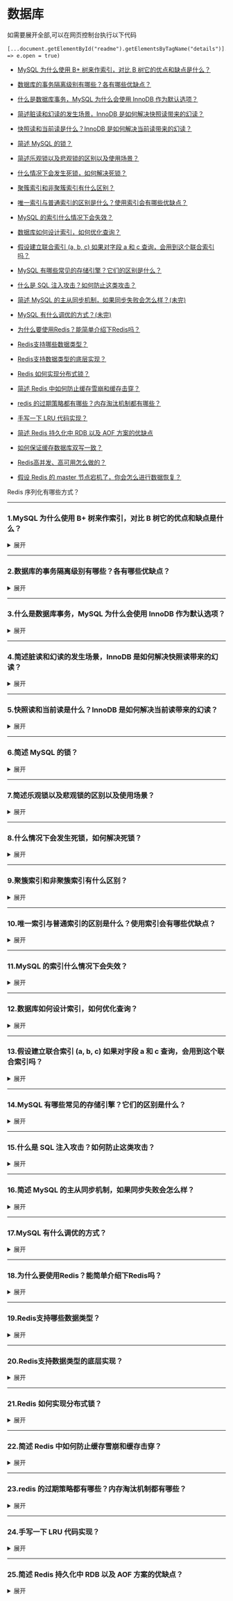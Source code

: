 # 数据库

   如需要展开全部,可以在网页控制台执行以下代码
   ```
   [...document.getElementById("readme").getElementsByTagName("details")].forEach(e => e.open = true)
   ```

* [MySQL 为什么使用 B+ 树来作索引，对比 B 树它的优点和缺点是什么？](#1)

* [数据库的事务隔离级别有哪些？各有哪些优缺点？](#2)

* [什么是数据库事务，MySQL 为什么会使用 InnoDB 作为默认选项？](#3)

* [简述脏读和幻读的发生场景，InnoDB 是如何解决快照读带来的幻读？](#4)

* [快照读和当前读是什么？InnoDB 是如何解决当前读带来的幻读？](#5)

* [简述 MySQL 的锁？](#6)

* [简述乐观锁以及悲观锁的区别以及使用场景？](#7)

* [什么情况下会发生死锁，如何解决死锁？](#8)

* [聚簇索引和非聚簇索引有什么区别？](#9)

* [唯一索引与普通索引的区别是什么？使用索引会有哪些优缺点？](#10)

* [MySQL 的索引什么情况下会失效？](#11)

* [数据库如何设计索引，如何优化查询？](#12)

* [假设建立联合索引 (a, b, c) 如果对字段 a 和 c 查询，会用到这个联合索引吗？](#13)

* [MySQL 有哪些常见的存储引擎？它们的区别是什么？](#14)

* [什么是 SQL 注入攻击？如何防止这类攻击？](#15)

* [简述 MySQL 的主从同步机制，如果同步失败会怎么样？(未完)](#16)

* [MySQL 有什么调优的方式？(未完)](#17)

* [为什么要使用Redis？能简单介绍下Redis吗？](#18)

* [Redis支持哪些数据类型？](#19)

* [Redis支持数据类型的底层实现？](#20)

* [Redis 如何实现分布式锁？](#21)

* [简述 Redis 中如何防止缓存雪崩和缓存击穿？](#22)

* [redis 的过期策略都有哪些？内存淘汰机制都有哪些？](#23)

* [手写一下 LRU 代码实现？](#24)

* [简述 Redis 持久化中 RDB 以及 AOF 方案的优缺点](#25)

* [如何保证缓存数据库双写一致？](#26)

* [Redis高并发、高可用怎么做的？](#27)

* [假设 Redis 的 master 节点宕机了，你会怎么进行数据恢复？](#28)

Redis 序列化有哪些方式？



------

### <span id="1">1.MySQL 为什么使用 B+ 树来作索引，对比 B 树它的优点和缺点是什么？</span>
<details>
<summary>展开</summary>

##### 数组
如果针对索引的操作只是精确查询或者范围查询的话，那么使用数组就够了，通过二分查找时间复杂度是O(logn)。但是如果还需要插入索引的话，那么因为数组的有序性，就需要O(n)的时间复杂度才能插入。

##### 二叉搜索树
由于数组O(n)的插入复杂度，所以可以考虑使用二叉搜索树，这样查询、插入等操作的时间复杂度就都是O(logn),也就是需要操作 logn次的 I/O 操作取出数据。
但是二叉搜索树有一个问题，就是范围查询很慢，需要不断的从根节点出发，进行搜索，所以可以进行优化数据只保存在叶子节点上，并使用双向链表连接，这样就不用每次都从根节点出发了。

##### B+树
又因为二叉搜索树在数据量大的时候，树的高度太高了，比如高为10的的BST，就需要10次 I/O 操作，所以继续优化的话，就是让树变的矮胖，减少I/O次数，就变成“多叉搜索树”。这个就是B+ Tree.

B Tree 和 B+ Tree都是多叉搜索树，但是两者有以下几个区别：
1. B树的节点即保存数据也保存索引，而B+树只有叶子节点保存索引和数据，其余节点只保存索引。
2. 范围查询：B树进行范围查询的时候，只能通过父节点和子节点进行连接，那么就必须不断回溯，会产生很多I/O操作。而B+ 树因为叶子节点之间通过双向链表连接，可以使用前后指针就可以查出所有数据。
3. B+树的检索效率稳定，任何查找都是从根节点到叶子节点的过程。


</details>

------

### <span id="2">2.数据库的事务隔离级别有哪些？各有哪些优缺点？</span>
<details>
<summary>展开</summary>

事务的隔离级别对应的隔离性，属于数据库事务ACID中的I。

事务隔离级别要解决的问题：
* 脏读：指的是读到了其他事务未提交的数据，未提交代表可能回滚，也就是读到了并一定最终存在的数据。
* 不可重复读：指的是在同一事物中，不同时刻读到的同一批数据可能不一样，受到其他事物的影响，通常针对UPDATE操作。
* 幻读：指的的是在同一事务中，同一个范围内的记录被读取时，其他事务向这个范围添加了新的记录。通常针对INSERT操作。

MYSQL事物的隔离级别为：
* 读未提交（RU）：可能出现 脏读、不可重复读、幻读
* 读已提交（RC）：可能出现 不可重复读、幻读
* 可重复读（RR）：可能出现 幻读
* 串行化：不会出现 脏读、不可重复读、幻读

事务隔离级别中 读未提交效率最高，因为不涉及加锁，而串行化效率最低，因为所有语句都是串行执行。

</details>


------

### <span id="3">3.什么是数据库事务，MySQL 为什么会使用 InnoDB 作为默认选项？</span>
<details>
<summary>展开</summary>

数据库事务指的 ACID 四大特性，包括以下：
* 原子性：事务就是一系列的操作，要么全部都执行，要么全都不执行。
* 一致性：是指事务执行结束后，数据库的完整性约束没有被破坏，事务执行的前后都是合法的数据状态。数据库的完整性约束包括但不限于：实体完整性（如行的主键存在且唯一）、列完整性（如字段的类型、大小、长度要符合要求）、外键约束、用户自定义完整性（如转账前后，两个账户余额的和应该不变）。

* 隔离性：多个事务并发访问时，事务之间是隔离的，一个事务不应该影响其它事务运行效果。
* 持久性：一旦事务被提交，数据一定会被写入到数据库中并持久存储起来。

在MySQL中，使用undo log日志实现原子性。使用重做日志（redo log）实现事务的持久性。
Mysql中事务都是指在 InnoDB 引擎下，MyISAM 引擎是不支持事务的。所以默认的引擎是innodb。

 </details>



------

### <span id="4">4.简述脏读和幻读的发生场景，InnoDB 是如何解决快照读带来的幻读？</span>
<details>
<summary>展开</summary>

* 脏读：读到了其他事务未提交的数据，未提交代表可能回滚，也就是读到了并一定最终存在的数据。
* 不可重复读：指的是在同一事物中，不同时刻读到的同一批数据可能不一样，受到其他事物的影响，通常针对UPDATE操作。
* 幻读：指的的是在同一事务中，同一个范围内的记录被读取时，其他事务向这个范围添加了新的记录。通常针对INSERT操作。


在InnoDB中的事务隔离级别，读已提交解决了脏读，不可重复读解决了脏读、不可重复读、幻读。在MySQL中读已提交和不可重复读的隔离级别都是基于MVCC快照实现的，具体就是采用了基于undo log版本链实现的ReadView机制给事务打快照。

### ReadView实现
ReadView机制就是将当时事务状态记下来，之后的所有读操作根据其事务ID（即trx_id）与快照中的事务的状态作比较，以此判断ReadView对于事务的可见性。

ReadView中保存的事务状态主要包括：
* m_ids：表示在生成ReadView时当前系统中活跃的读写事务的事务id列表，也就是有哪些事务在MySQL里执行还没提交的。

* min_trx_id：表示在生成ReadView时当前系统中活跃的读写事务中最小的事务id，也就是m_ids中的最小值。
* max_trx_id：表示生成ReadView时系统中下一个要生成的事务id。（注意max_trx_id并不是m_ids中的最大值，事务id是递增分配的。假设现在有id为1，2，3这三个事务，之后id为3的事务提交了。那么一个新的读事务在生成ReadView时，m_ids就包括1和2，min_trx_id的值就是1，max_trx_id的值就是4。）

* creator_trx_id：表示生成该ReadView的事务的事务id，也就是当前的事务ID。

判断规则：有了这个ReadView，这样在访问某条记录时，只需要按照下边的步骤判断记录的某个版本是否可见：
* 如果被访问版本的trx_id = ReadView中的creator_trx_id ，意味着当前事务在访问它自己修改过的记录，所以该版本可以被当前事务访问。

* 如果被访问版本的trx_id < ReadView中的min_trx_id，表明生成该版本的事务在当前事务生成ReadView前已经提交，所以该版本可以被当前事务访问。

* 如果被访问版本的trx_id >= ReadView中的max_trx_id，表明生成该版本的事务在当前事务生成ReadView后才开启，所以该版本不可以被当前事务访问。

* 如果被访问版本的trx_id在ReadView的min_trx_id和max_trx_id之间，那就需要判断一下trx_id属性值是不是在m_ids列表中。
    * 如果在，说明创建ReadView时生成该版本的事务还是活跃的，该版本不可以被访问；
    * 如果不在，说明创建ReadView时生成该版本的事务已经被提交，该版本可以被访问。

总结上述规则，就是：
1. 当前事务内的更新，可以读到；
2. 版本未提交，不能读到；
3. 版本已提交，但是却在快照创建后提交的，不能读到；
4. 版本已提交，且是在快照创建前提交的，可以读到；

如果某个版本的数据对当前事务不可见的话，那就顺着版本链找到下一个版本的数据，继续按照上边的步骤判断可见性，依此类推，直到版本链中的最后一个版本。如果最后一个版本也不可见的话，那么就意味着该条记录对该事务完全不可见，查询结果就不包含该记录。


读已提交(RC)实现原理 :每次读取数据前都生成一个ReadView
可重复读(RR)实现原理 :在第一次读取数据时生成一个ReadView
 
</details>



------

### <span id="5">5.快照读和当前读是什么？InnoDB 是如何解决当前读带来的幻读？</span>
<details>
<summary>展开</summary>

快照读：在RR级别中，通过MVCC机制，虽然让数据变得可重复读，但我们读到的数据可能是历史数据，这就是快照读。
当前读：读到的都是数据库最新的数据。

快照读：就是select
* select * from table ….;

当前读：特殊的读操作，插入/更新/删除操作，属于当前读，处理的都是当前的数据，需要加锁。
* select * from table where ? lock in share mode;
* select * from table where ? for update;
* insert;
* update ;
* delete;

为什么要强调快照读和当前读呢？因为在MySQL官方认为连续的快照读或者连续的当前读出现数据不一致才符合幻读的定义。

快照读：使用MVCC解决幻读。
当前读：使用next-key，结合了索引行锁和间隙锁来解决幻读。

情况1：事务A开启了一个事务后，进行了两次select，这个时候都是使用快照读，那么通过结果我们可以看出确实没有查出修改后的数据，这说明RR级别下，避免了**不可重复读**问题。

| 事务A | 事务B |
| --- | --- |
| BEGIN; | BEGIN; |
| SELECT * from `user`; 结果：id=13 nick_name == ‘aa' |  |
|  | UPDATE `user` set nick_name = 'bb' where id = 13; |
|  | COMMIT; |
| SELECT * from `user`; 结果：id=13 nick_name == ‘aa' |  |
| COMMIT; |  |

情况2：事务A开启了一个事务后，进行了两次select，这个时候都是使用快照读，那么通过结果我们可以看出确实没有查出修改后的数据，这说明InnoDB下RR级别下快照读，避免了**幻读**问题。

| 事务A | 事务B |
| --- | --- |
| BEGIN; | BEGIN; |
| SELECT * from `user`; 结果：id=13 nick_name == ‘aa' |  |
|  | INSERT INTO `user` (`id`,`nick_name`, ) VALUES (15, 'cc', ); |
|  | COMMIT; |
| SELECT * from `user`; 结果：id=13 nick_name == ‘aa' ROW=1 |  |
| COMMIT; |  |

情况3：事务A开启了一个时候后，进行了一次select,进行了一次update,这个时候select使用快照读,而update则使用当前读，那么这种情况（「快照读」和「当前读」一起使用）下就会出现**幻读**。

| 事务A | 事务B |
| --- | --- |
| BEGIN; | BEGIN; |
| SELECT * from `user`; 结果：id=13 nick_name == ‘aa' |  |
|  | INSERT INTO `user` (`id`,`nick_name`, ) VALUES (15, 'cc', ); |
|  | COMMIT; |
|  update `user` set nick_name = 'dd’ ; 结果：Affected rows: 2|  |
| SELECT * from `user`; 结果：id=13 nick_name = ‘aa’ id = 15 nick_name = 15 |  |
| COMMIT; |  |

情况4：针对上面的情况，我们调整下代码，将事务B的插入放在事务UPDATE后面，那么这种情况就没有发生幻读，这是因为当前读加了加 next-key lock，这样事务B就会一直阻塞到事务A提交。

| 事务A | 事务B |
| --- | --- |
| BEGIN; |  |
| SELECT * from `user`; 结果：id=13 nick_name == ‘aa' |  |
| update user set nick_name = 'dd’ ; 结果：Affected rows: 1 |  |
|  | BEGIN; |
|  | INSERT INTO user (id,nick_name, ) VALUES (15, 'cc', ); |
| SELECT * from `user`; 结果：id=13 nick_name = ‘dd’  | Wait  |
| COMMIT; |  |
|  | COMMIT; |

情况5：上面情况说的是当前读加了Next-Key锁，我们也可以自己手动给select加next-key锁，这样也不会出现幻读；

| 事务A | 事务B |
| --- | --- |
| BEGIN; |  |
| SELECT * from `user` for update; 结果：id=13 nick_name == ‘aa' |  |
|  | BEGIN; |
|  | INSERT INTO user (id,nick_name, ) VALUES (15, 'cc', );  |
| SELECT * from `user`; 结果：id=13 nick_name = ‘aa’  | Wait |
| COMMIT; |  |
|  | COMMIT; |

总结一下：快照读的时候无需任何操作即可避免幻读，当快照读和当前读混合使用的使用就需要按照实际情况显式加锁去解决幻读或者按照规范使用next-key来解决。




</details>



------

### <span id="6">6.简述 MySQL 的锁？</span>
<details>
<summary>展开</summary>


InnoDB中关于锁的种类分为两类：
1. 共享锁（Shared Lock）S：读锁
2. 互斥锁（Exclusive Lock）X：写锁

![](https://github.com/binbinshan/Review-Up/blob/master/images/数据库/16246107884819.jpg)

共享锁代表了读操作、互斥锁代表了写操作，所以我们可以在数据库中并行读，但是只能串行写，只有这样才能保证不会发生线程竞争，实现线程安全。


共享锁还是互斥锁其实都只是对某一个数据行进行加锁，InnoDB 支持多种粒度的锁，也就是行锁和表锁；为了支持多粒度锁定，InnoDB 存储引擎引入了意向锁（Intention Lock），意向锁就是一种表级锁。
* 意向共享锁：事务想要在获得表中某些记录的共享锁，需要在表上先加意向共享锁；
* 意向互斥锁：事务想要在获得表中某些记录的互斥锁，需要在表上先加意向互斥锁；

如果没有意向锁，当已经使用行锁对表中的某一行进行加锁，如果另外一个请求要对全表进行修改，那么就需要对所有的行是否被锁定进行扫描，在这种情况下，效率是非常低的；
在引入意向锁之后，当使用行锁对表中的某一行进行修改之前，会先为表添加意向互斥锁（IX），再为行记录添加互斥锁（X），在这时如果有别的事务尝试对全表进行修改就不需要判断表中的每一行数据是否被加锁了，只需要通过等待意向互斥锁被释放就可以了。


### 锁的算法
在MySQL中，有三种锁的实现：
1. Record Lock：记录锁，是加到索引记录上的锁。当通过聚簇索引或二级索引查找时，会在索引上加Record Lock，如果不是索引的话，就会给整张表加锁。
2. Gap Lock：间隙锁，是索引记录之间上的锁。间隙锁是性能与并发的部分折中，并只适用于一些事务隔离级别。例如，SELECT c1 FROM t WHERE c1 BETWEEN 10 and 20 FOR UPDATE; 就会阻止其他事务插入 c1 = 15 的记录

3. Next-Key Lock：下一键锁，是记录锁和记录前的间隙锁的结合，是一个索引记录锁加上一个在索引记录之前的间隙上的间隙锁。

    ```
    +------|-------------|--------------|-------+
    |   id | last_name   | first_name   |   age |
    |------|-------------|--------------|-------|
    |    4 | stark       | tony         |    21 |
    |    1 | tom         | hiddleston   |    30 |
    |    3 | morgan      | freeman      |    40 |
    |    5 | jeff        | dean         |    50 |
    |    2 | donald      | trump        |    80 |
    +------|-------------|--------------|-------+
    
    如果使用 Next-Key 锁，那么 Next-Key 锁就可以在需要的时候锁定以下的范围：
    (-∞, 21]
    (21, 30]
    (30, 40]
    (40, 50]
    (50, 80]
    (80, ∞)
    
    Next-Key 锁锁定的是当前值和前面的范围。
    ```


    比如 SELECT * FROM users WHERE age = 30 FOR UPDATE; InnoDB 不仅会在范围 (21, 30] 上加 Next-Key 锁，还会在这条记录后面的范围 (30, 40] 加间隙锁，所以插入 (21, 40] 范围内的记录都会被锁定。


</details>


------

### <span id="7">7.简述乐观锁以及悲观锁的区别以及使用场景？</span>
<details>
<summary>展开</summary>

锁的种类一般分为乐观锁和悲观锁，而在innoDB中使用的就是悲观锁。而按照锁的粒度划分，也可以分成行锁和表锁。

乐观锁和悲观锁其实都是并发控制的机制，同时它们在原理上就有着本质的差别；
* 乐观锁是一种思想，它其实并不是一种真正的『锁』，它会先尝试对资源进行修改，在写回时判断资源是否进行了改变，如果没有发生改变就会写回，否则就会进行重试，在整个的执行过程中其实都没有对数据库进行加锁；

* 悲观锁就是一种真正的锁了，它会在获取资源前对资源进行加锁，确保同一时刻只有有限的线程能够访问该资源，其他想要尝试获取资源的操作都会进入等待状态，直到该线程完成了对资源的操作并且释放了锁后，其他线程才能重新操作资源；

乐观锁不会存在死锁的问题，但是由于更新后验证，所以当冲突频率和重试成本较高时更推荐使用悲观锁，而需要非常高的响应速度并且并发量非常大的时候使用乐观锁就能较好的解决问题。

</details>


------

### <span id="8">8.什么情况下会发生死锁，如何解决死锁？</span>
<details>
<summary>展开</summary>


A事务中：
```
//加了 s 锁
SELECT * FROM t WHERE i = 1 FOR SHARE;
```
B事务中：
```
//会加上 x 锁
DELETE FROM t WHERE i = 1;
```
此时B事务会等待A事务提交，因为s锁和x锁是互斥的。

A事务中又执行了：
```
DELETE FROM t WHERE i = 1;
//此时会返回错误信息：
Deadlock found when trying to get lock; 试图锁定时发现死锁;
```

A先加了共享锁，B加了排他锁，A又加了排他锁。

##### 死锁检测
死锁检测是一个MySQL Server层的自动检测机制，可以及时发现两个或者多个session间互斥资源的申请造成的死锁，且会自动回滚一个（或多个）事物代价相对较小的session，让执行代价最大的先执行。该参数默认就是打开的。

如果关闭了死锁检测机制，会根据innodb_lock_wait_timeout，该参数指定了“锁申请时候的最长等待时间”，当发生锁等待超时时，回滚当前语句 （不是整个事务）。

##### 死锁优化
1. 减少代码层面并发
2. 减少大事务的出现
3. 减少锁时间长的在事务前面


</details>



------

### <span id="9">9.聚簇索引和非聚簇索引有什么区别？</span>
<details>
<summary>展开</summary>

聚簇索引：
    Innodb引擎要求每张表都要有主键，然后会根据这个主键创建一个默认索引，这个索引中叶子节点的值就是主键key所在行的数据(数据和索引是一个文件)。当没有指定主键的时候，Mysql会默认生成一个隐藏的主键。


非聚簇索引：
    是指对某个非主键的字段创建索引，该索引中叶子结点存的值就是主键的值，需要根据主键再去聚簇索引中根据key查询到数据。

当使用非聚簇索引进行查询的时候，会先找到其叶子节点存储的主键值，然后再根据主键聚簇索引查询。整个过程称为回表。
当然回表也不是绝对的，当查询的值已经被非聚簇索引全部包含(覆盖索引)，这个时候直接返回非聚簇索引即可(key)。

</details>


------

### <span id="10">10.唯一索引与普通索引的区别是什么？使用索引会有哪些优缺点？</span>
<details>
<summary>展开</summary>


普通索引：
    比如查找 k = 5 的数据，查找到满足条件的第一个记录5后，需要查找下一个记录，直到碰到第一个不满足k=5条件的记录。

唯一索引：
    由于索引定义了唯一性，查找到第一个满足条件的记录后，就会停止继续检索。

上面的查询区别对于性能而言是微乎其微的，InnoDB读写数据是按**数据页**来的，也是说当找到k=5的记录的时候，它所在的数据⻚就都在内存里了，那么我们只需要判断下一条数据是不是等于5即可，直到出现不为5的值为止，这些都是在内存中操作的，所以性能微乎其微。

</details>



------

### <span id="11">11.MySQL 的索引什么情况下会失效？</span>
<details>
<summary>展开</summary>

1. where 子句中对字段进行 null 值判断 。
2. where 子句中使用 != 或 <> 操作符 。
3. where 中使用 in 和 not in 。
4. 不符合最左前缀匹配原则 。

</details>

------

### <span id="12">12.数据库如何设计索引，如何优化查询？</span>
<details>
<summary>展开</summary>

1. 可以设计一个或者两三个联合索引，尽量保证 where、order by、group by后续跟的字段都是联合索引的最左侧开始的部分字段，这样就都能用上索引。
2. 选择基数比较大的字段，就是值比较多的字段，这样才能发挥出B+树快速二分查找的优势。
3. 选择字段的类型比较小的字段，这样可以减少树的磁盘大小。
4. 索引不要设计太多，2、3个联合索引覆盖全部查询即可。
5. 主键一定是自增的，别用UUID之类的，因为会导致频繁的页分裂和挪动。

</details>

------

### <span id="13">13.假设建立联合索引 (a, b, c) 如果对字段 a 和 c 查询，会用到这个联合索引吗？</span>
<details>
<summary>展开</summary>

select * from table where a='' and c=''  //a会先走索引过滤掉一部分数据，c不走索引。

</details>


------

### <span id="14">14.MySQL 有哪些常见的存储引擎？它们的区别是什么？</span>
<details>
<summary>展开</summary>

mysql支持的存储引擎有很多种,比如MyISAM、InnoDB,目前国内基本上都是使用InnoDB,而且这个也是mysql 5.5之后的默认存储引擎。

## InnoDB
为什么都会使用InnoDB呢?
主要是InnoDB生态好，它支持**事务，走聚簇索引，强制主键，支持外键**，另外针对高可用可以做**主备切换**，针对高并发可以做读写分离，针对大数据量可以做分库分表。

## MyIasm
MyIasm主要是不支持事务，不支持外键约束，索引和数据文件分开，所以内存里可以放更多的缓存，对查询的性能会更好，适用少量插入，大量查询的场景。
</details>


------

### <span id="15">15.什么是 SQL 注入攻击？如何防止这类攻击？</span>
<details>
<summary>展开</summary>

SQL注入攻击，是指在界面的表单信息或URL上输入一些奇怪的SQL片段（例如“or ‘1’=’1’”这样的语句），有可能入侵参数检验不足的应用程序。

sql注入可以使用预编译的sql语句来解决，预编译的语句类似如下：
```
//参数会在SQL语句中用占位符”?”来标识，然后使用prepareStatement来预编译这个SQL语句。
String selectPerson = "SELECT * FROM PERSON WHERE ID=?";
PreparedStatement ps = conn.prepareStatement(selectPerson);
ps.setInt(1,id);
```

在MyBatis中支持两种参数符号，一种是#，另一种是$。
1. 使用参数符号#，MyBatis会创建一个预编译语句，参数会在SQL语句中用占位符”?”来标识，然后使用prepareStatement来预编译这个SQL语句。

2. 使用参数符号$时，MyBatis直接用字符串拼接把参数和SQL语句拼接在一起，然后执行。这种情况非常危险，极容易产生SQL注入漏洞。

like参数注入。使用如下SQL语句可防止SQL注入：like concat('%',#{title}, '%')，
</details>




------

### <span id="16">16.简述 MySQL 的主从同步机制，如果同步失败会怎么样？</span>
<details>
<summary>展开</summary>

</details>

------

### <span id="17">17.MySQL 有什么调优的方式？</span>
<details>
<summary>展开</summary>

</details>



------

### <span id="18">18.为什么要使用Redis？能简单介绍下Redis吗？</span>
<details>
<summary>展开</summary>
Redis是基于内存的KV数据结构存储，用作数据库、缓存和消息代理。

我们开发的系统中，主要是把用户信息放入缓存中，如用户信息、部门信息等经常不变的数据放入Redis中。

使用Redis的两个主要原因：

* 高并发：在高并发的情况下，一秒进入5000个请求，mysql最多也就每秒2000qbs，这个时候5000个请求就会把mysql干崩溃，所以要使用缓存来保证高并发场景。
* 高性能：比如一个查询接口，查询一大堆数据，耗时将近500ms，这个时候就可以把查询的结果放入到redis中，下次查询通过Key去查找，只需要20ms。

</details>


------

### <span id="19">19.Redis支持哪些数据类型？</span>
<details>
<summary>展开</summary>

![](https://github.com/binbinshan/Review-Up/blob/master/images/数据库/Redis数据结构.png)

</details>


------

### <span id="20">20.Redis支持数据类型的底层实现？</span>
<details>
<summary>展开</summary>

![](https://github.com/binbinshan/Review-Up/blob/master/images/数据库/Redis数据结构和对象.png)


</details>


------

### <span id="21">21.Redis 如何实现分布式锁？</span>
<details>
<summary>展开</summary>

> 分布式锁和我们平常讲到的锁原理基本一样，目的就是确保在多个线程并发时，只有一个线程在同一刻操作这个业务或者说方法、变量。
在一个进程中，也就是一个jvm或者说应用中，我们很容易去处理控制，在jdk java.util并发包中已经为我们提供了这些方法去加锁，比如synchronized关键字或者Lock锁，都可以处理。
在高并发的场景下，我们需要部署多台服务器同时去处理业务，那么这些机器要同时去处理这个业务（例如秒杀)，分布式锁可以把整个集群就当作是一个应用一样去处理。

> 分布式锁的实现方式：Redis、Zookeeper等

### Redis

Redis有3种部署方式：
* 单机Redis模式
* master-slave + sentinel模式
* redis cluster模式

##### 单机Redis模式下实现分布式锁
使用Redis的 SetNX 来实现，其原理就是判断对应的Key是否存在，存在即代表被锁定，不存在代表可以进行加锁。

注意点：
1. 必须考虑锁无法释放的情况，添加过期时间。
2. 必须原子性的获得锁和设置锁过期时间。
3. 必须判断是否自己的锁(通过Value)，避免释放了别人的锁。
4. 必须使用lua脚本保证 判断是否自己的锁 和 解锁 的原子性。

##### 集群Redis模式下实现分布式锁
Redis 做分布式锁的缺点在于：
1. 采用单机部署模式，会存在单点故障。
2. 采用 master-slave 模式，加锁的时候只对Master加锁，但是如果 master 节点故障了，发生主从切换，此时就会有可能出现锁丢失的问题。

基于上述问题，Redis官方提出了RedLock算法，算法大概如下：
> 假设 redis 的部署模式是 redis cluster，总共有 5 个 master 节点，通过以下步骤获取一把锁：
> * 获取当前时间戳，单位是毫秒
> * 依次尝试在每个 master 节点上创建锁，创建锁的时间会设置较短。如果创建锁的时间内无法获取锁，就会放弃获取这个锁，进而尝试获取下个锁。
> * 尝试在大多数节点上建立一个锁，比如 5 个节点就要求是 3 个节点（n / 2 +1）。
> * 客户端计算建立好锁的时间(创建锁的时间)，如果建立锁的时间小于超时时间，就算建立成功了，key 的真正有效时间等于有效时间TTL 减去获取锁所使用的时间。
> * 要是锁建立失败了，那么就依次删除这个锁，客户端应该在所有的 Redis 实例上进行解锁。

通过RedLock就可以解决 Master-Slave模式下，节点挂掉，由于异步通信，导致锁失效的问题。

* 这里还有一个问题就是故障重启后的情况：

> 一共有 A、B、C 这三个节点。
> 客户端 1 在 A，B 上加锁成功。C 上加锁失败。
> 这时节点 B 崩溃重启了，但是由于持久化策略导致客户端 1 在 B 上的锁没有持久化下来。
> 客户端 2 发起申请同一把锁的操作，在 B，C 上加锁成功。
> 这个时候就又出现同一把锁，同时被客户端 1 和客户端 2 所持有了。

Redis 的 AOF 持久化方式默认情况下是每秒写一次磁盘，即 fsync 操作，因此最坏的情况下可能丢失 1 秒的数据。所以由于节点重启引发的锁失效问题，总是有可能出现的。

解决方案：一个节点崩溃后，不要立即重启它，而是等待一定的时间后再重启。等待的时间应该大于锁的过期时间（TTL）。这样做的目的是保证这个节点在重启前所参与的锁都过期。相当于把以前的帐勾销之后才能参与后面的加锁操作。
缺点是在等待的时间内，这个节点是不对外工作的。那么如果大多数节点都挂了，进入了等待。就会导致系统的不可用，因为系统在TTL时间内任何锁都将无法加锁成功。

Redlock 算法还有一个需要注意的点是它的释放锁操作。释放锁的时候是要向所有节点发起释放锁的操作的。


在开源框架Redisson中实现了RedLock，并且使用看门狗确保锁过期时间大于业务执行时间的问题。
代码如下：

![](https://github.com/binbinshan/Review-Up/blob/master/images/数据库/16251327425869.jpg)

</details>



------

### <span id="22">22.简述 Redis 中如何防止缓存雪崩和缓存击穿？</span>
<details>
<summary>展开</summary>


## 缓存雪崩
* 假设每天高峰期每秒 5000 个请求，本来缓存在高峰期可以扛住每秒 4000 个请求，但是缓存机器意外发生了全盘宕机或者大面积失效了。此时 1 秒 5000 个请求全部落数据库，数据库必然扛不住，然后就挂掉了，导致服务不可用。

* 解决方案，主要从三个方面：
    1. 发生雪崩前，让Redis高可用，比如主从+哨兵、redis集群模式，数据库层面分库分表、读写分离等。失效时间上加上一个随机值，避免大面积缓存失效。
    2. 发生雪崩时，使用 hystrix 限流&降级 ，当流量到达一定的阈值时，就直接返回“系统拥挤”之类的提示，防止过多的请求打在数据库上
    3. 发生雪崩后，一定要持久化，支持恢复

## 缓存击穿
* 缓存击穿，就是说某个 key 非常热点，访问非常频繁，处于集中式高并发访问的情况，当这个 key 在失效的瞬间，大量的请求就击穿了缓存，直接请求数据库，就像是在一道屏障上凿开了一个洞。

* 解决方式也很简单，可以将热点数据设置为永远不过期；或者基于 redis or zookeeper 实现互斥锁，如果缓存失效的情况，只有拿到锁才可以查询数据库，降低了在同一时刻打在数据库上的请求，防止数据库打死。当然这样会导致系统的性能变差。


## 缓存穿透
* 假设一秒 5000 个请求，结果其中 4000 个请求是黑客发出的恶意攻击。黑客发出的那 4000 个攻击，缓存中查不到，每次你去数据库里查，也查不到。
例如，数据库 id 是从 1 开始的，结果黑客发过来的请求 id 全部都是负数。这样的话，缓存中不会有，请求每次都“视缓存于无物”，直接查询数据库。这种恶意攻击场景的缓存穿透就会直接把数据库给打死。

* 解决方式很简单，每次系统 A 从数据库中只要没查到，就写一个空值到缓存里去，比如 set -999 UNKNOWN。然后设置一个过期时间，这样的话，下次有相同的 key 来访问的时候，在缓存失效之前，都可以直接从缓存中取数据。
* 或者使用布隆过滤器，在缓存之前再加一层布隆过滤器，在查询的时候先去布隆过滤器查询 key 是否存在，如果不存在就直接返回。

</details>



------

### <span id="23">23.redis 的过期策略都有哪些？内存淘汰机制都有哪些？</span>
<details>
<summary>展开</summary>

Redis都是存储在内存上的，假设我们内存是10G，你放入了20G的数据到Redis里，那肯定会有10G的数据丢失，那么怎么判断丢弃哪10G呢？这就需要Redis的过期策略。

### Redis的过期策略
redis 过期策略是：定期删除+惰性删除。
* 定期删除：
    * 指的是 redis 默认是每隔 100ms 就随机抽取一些设置了过期时间的 key，检查其是否过期，如果过期就删除。
    * 这里Redis肯定不能扫描全部的key进行判断，否则CPU消耗很大，实际上 redis 是每隔 100ms 随机抽取一些 key 来检查和删除的。

* 惰性删除：
    * 定期删除可能会导致很多过期 key 到了时间并没有被删除掉，那咋整呢？所以就是惰性删除了。
    * 惰性删除就是获取 key 的时候，如果此时 key 已经过期，就删除，不会返回任何东西。

### 内存淘汰机制都有哪些？
在极端情况下，定期删除漏掉了很多过期 key，然后也没及时去查，也就没走惰性删除，此时会怎么样？如果大量过期 key 堆积在内存里，导致 redis 内存块耗尽了。这个时候就需要内存淘汰机制。

redis 内存淘汰机制有以下8个选项：
* noeviction：不会驱逐任何key
* volatile-ttl：删除马上要过期的key
* volatile-lfu：对所有设置了过期时间的key使用LFU算法进行删除
* allkeys-lfu：对所有key使用LFU算法进行删除
* volatile-lru：对所有设置了过期时间的key使用LRU算法进行删除
* allkeys-lru：对所有key使用LRU算法进行删除
* volatile-random：对所有设置了过期时间的key随机删除
* allkeys-random：对所有key随机删除

2个维度：过期键中筛选、所有键中筛选
4个方面：LRU(最近最少)、LFU(最少频率)、random、ttl（Time To Live）


LRU，最近最少使用，把数据加入一个链表中，按访问时间排序，发生淘汰的时候，把访问时间最旧的淘汰掉。
LFU，最近不经常使用，把数据加入到链表中，按频次排序，一个数据被访问过，把它的频次+1，发生淘汰的时候，把频次低的淘汰掉。

上面的淘汰机制很多，常用的就是allkeys-lru，也就是内存不够写入新数据时，就把**最近最少**使用的key给干掉。

</details>


------

### <span id="24">24.手写一下 LRU 代码实现？</span>
<details>
<summary>展开</summary>


</details>



------


### <span id="25">25.简述 Redis 持久化中 RDB 以及 AOF 方案的优缺点？</span>
<details>
<summary>展开</summary>

持久化的目的是做数据灾备，恢复数据，也是高可用的一环。即使我们的Redis挂了，也能迅速重启后，通过备份数据快速恢复。Redis提供的持久化机制共两种RDB和AOF。

### RDB

RDB机制：即快照机制，它将某个时间点的所有Redis数据保存到一个经过压缩的二进制文件(RDB)中，该文件可以被还原为数据库状态。RDB文件是在服务器重启时进行自动载入的。

> 备份方式：
* SAVE：SAVE命令会阻塞Redis服务器进程，直到RDB文件创建完毕为止
* BGSAVE：BGSAVE会fork()子线程，负责创建RDB文件。

> 使用方式：
1. 主动触发：手动在命令行执行SAVE、BGSAVE；
2. 被动触发：通过下列配置，可以自动触发BGSAVE备份RDB文件。

    ```
    save 900 1            900秒内执行一次set操作 则持久化1次  
    save 300 10           300秒内执行10次set操作,则持久化1次
    save 60 10000         60秒内执行10000次set操作,则持久化1次
    ```

> 工作流程：
1. SAVE使用主线程，BGSAVE使用子线程，将数据集写入临时RDB文件中。
2. 当完成写入后，使用新的RDB文件替换旧的RDB文件。

> 优点：
1. RDB文件内容非常紧凑，适合冷备。
2. 恢复大数据量时，RDB比AOF更快

> 缺点：
1. 如果发生故障，会丢失最后一次创建快照之后的数据。
2. 如果大数据量时，备份时间会很长。

### AOF
RDB持久化记录的是数据库本身，而AOF(Append Only File)则记录Redis服务器所执行的写命令。然后通过 aof 内存缓冲区，特定的时间下刷新缓冲区到磁盘文件中，也就是我们的 aof 文件。

> 配置：
1. appendonly 指定 redis 是否启用 AOF 持久化策略
2. appendfilename 指明生成的 AOF 文件名称。

> 工作流程：
* 创建AOF：
    1. 执行Redis写入命令。
    2. 追加到AOF缓冲区的结尾。
    3. 按照配置的**同步磁盘策略**同步到磁盘上。
* 重写AOF

* 载入AOF：
    * 服务器只要读入并重新执行一遍AOF文件里面保存的写命令，就可以还原服务器关闭之前的数据库状态。

> 同步磁盘策略：
1. always：每一次增加命令，就刷新一次缓存区。
2. everysec：每秒执行一次磁盘写入，期间所有的命令都会存储在 aof 缓存区。（默认配置）
3. no：不做控制，任由操作系统决定什么时候刷新缓冲区。


> 重写AOF：

随着时间的增长，AOF文件的大小将会越来越大。为了解决这个问题，Redis提供了AOF重写功能。重写后，Redis服务器可以创建一个新的AOF文件来替代现有的AOF文件。
重写策略：首先从数据库中读取键现在的值，然后用一条命令去记录键值对，用到了aof_rewrite函数。
例如：
```
set a "a"
set b "b"
set c "c"
del a
del b
```
正常情况下，aof 文件中会保存着五条命令的 log，然后数据恢复的时候依次执行即可。而当启动 AOF 重写后，实际上我们的 aof 文件中只有 set c "c" 这一条命令的 log。
因为aof_rewrite函数包含了大量写入操作，调用时会导致线程被长时间阻塞，所以Redis将AOF重写放入子进程里。

##### 重写问题

子进程AOF重写时，主进程也在写命令，导致两者状态不一致。
因此，Redis服务器设置了一个AOF重写缓冲区，当Redis服务器执行完一个写命令之后，它会同时将这个写命令发送给AOF缓冲区和AOF重写缓冲区。

> 子进程执行AOF期间，服务器进程需要：
1. 执行客户端指令
2. 将执行后的命令追加到AOF缓冲区
3. 将执行后的命令追加到AOF重写缓冲区
4. 子进程执行完AOF后，向父进程发送一个信号。

> 父进程接收后：
1. 将AOF重写缓冲区的内容写入AOF文件中，保证一致性。
2. 对新AOF文件改名，原子的(atomic)覆盖现有AOF文件。
3. 在整个AOF后台重写过程中，只有信号处理函数执行时会对服务器进程（父进程）造成阻塞，在其他时候，AOF后台重写都不会阻塞父进程，这将AOF重写对服务器性能造成的影响降到了最低。


> 优点：
1. AOF 数据可靠性更强，最多丢失一秒数据。
2. AOF 文件是可读的。

> 缺点：
1. AOF 文件通常较大且恢复效率比不上 RDB，不适合做数据冷备份



### 选择RDB还是AOF:
如果同时使用RDB和AOF，redis是默认使用AOF进行数据恢复的，因为AOF的数据更完整。

1. 不要仅仅使用RDB，因为那样会导致丢失很多数据。

2. 也不要仅仅使用AOF，因为有两个问题：
    * 通过AOF做冷备，没有RDB做冷备恢复速度更快;
    * RDB每次生成数据快照，更加健壮，可以避免AOF这种复杂的备份和恢复机制的bug。

3. 综合使用AOF和RDB两种持久化机制，用AOF来保证数据不丢失，作为数据恢复的第一选择; 用RDB来做不同程度的冷备，在AOF文件都丢失或损坏不可用的时候，还可以使用RDB来进行快速的数据恢复
</details>

